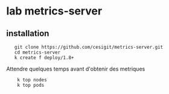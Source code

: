 # lab metrics-server
## installation 
```shell script
   git clone https://github.com/cesigit/metrics-server.git
   cd metrics-server
   k create f deploy/1.8+
```
Attendre quelques temps avant d'obtenir des metriques  
```shell script
    k top nodes 
    k top pods 
``` 